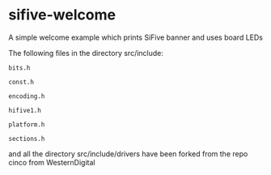 # sifive-welcome
A simple welcome example which prints SiFive banner and uses board LEDs

The following files in the directory src/include:

    bits.h
        
    const.h
	
    encoding.h
        
    hifive1.h
        
    platform.h
        
    sections.h

and all the directory src/include/drivers have been forked from the repo cinco from WesternDigital
